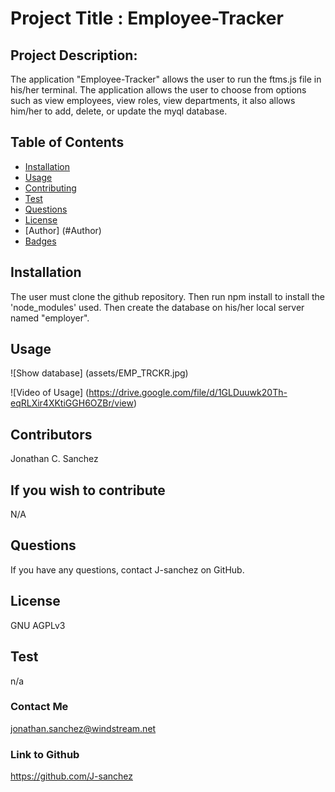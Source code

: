 # Project Title : Employee-Tracker
## Project Description:
The application "Employee-Tracker" allows the user to run the ftms.js file in his/her terminal. The application allows the user to choose from options such as view employees, view roles, view departments, it also allows him/her to add, delete, or update the myql database. 
## Table of Contents
* [Installation](#installation)
* [Usage](#usage)
* [Contributing](#contributing)
* [Test](#test)
* [Questions](#questions)
* [License](#license)
* [Author] (#Author)
* [Badges](#badges)
## Installation
The user must clone the github repository. Then run npm install to install the 'node_modules' used. Then create the database on his/her local server named "employer". 
## Usage
![Show database] (assets/EMP_TRCKR.jpg)

![Video of Usage] (https://drive.google.com/file/d/1GLDuuwk20Th-eqRLXir4XKtiGGH6OZBr/view)
## Contributors
Jonathan C. Sanchez
## If you wish to contribute
N/A
## Questions
If you have any questions, contact J-sanchez on GitHub.
## License
GNU AGPLv3
## Test
n/a
### Contact Me
jonathan.sanchez@windstream.net
### Link to Github
https://github.com/J-sanchez
